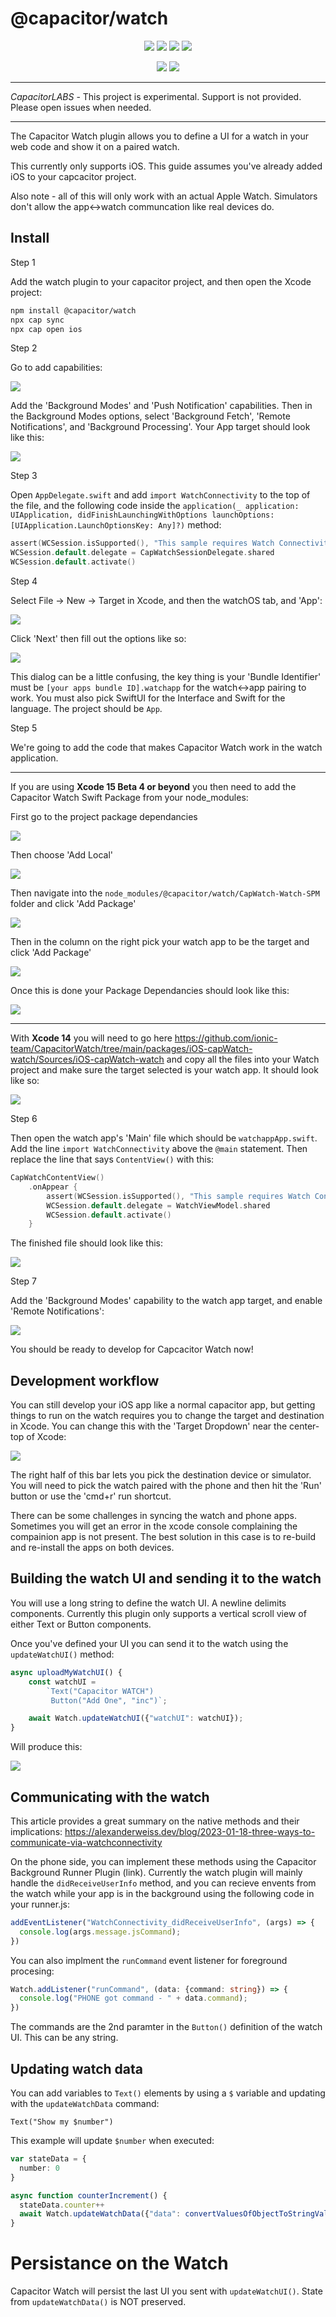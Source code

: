 # @capacitor/watch

<p align="center">
  <a href="https://github.com/ionic-team/capacitorwatch/actions?query=workflow%3ACI"><img src="https://img.shields.io/github/actions/workflow/status/ionic-team/capacitor/ci.yml?style=flat-square" /></a>
  <a href="https://www.npmjs.com/package/@capacitor/watch"><img src="https://img.shields.io/npm/dw/@capacitor/watch?style=flat-square" /></a>
  <a href="https://www.npmjs.com/package/@capacitor/watch"><img src="https://img.shields.io/npm/v/@capacitor/watch?style=flat-square" /></a>
  <a href="https://www.npmjs.com/package/@capacitor/watch"><img src="https://img.shields.io/npm/l/@capacitor/watch?style=flat-square" /></a>
</p>
<p align="center">
  <a href="https://capacitorjs.com/docs"><img src="https://img.shields.io/static/v1?label=docs&message=capacitorjs.com&color=blue&style=flat-square" /></a>
  <a href="https://twitter.com/capacitorjs"><img src="https://img.shields.io/twitter/follow/capacitorjs" /></a>
</p>

---

_CapacitorLABS_ - This project is experimental. Support is not provided. Please open issues when needed.

---

The Capacitor Watch plugin allows you to define a UI for a watch in your web code and show it on a paired watch.

This currently only supports iOS. This guide assumes you've already added iOS to your capcacitor project.

Also note - all of this will only work with an actual Apple Watch. Simulators don't allow the app<->watch communcation like real devices do.

## Install

Step 1

Add the watch plugin to your capacitor project, and then open the Xcode project:

```bash
npm install @capacitor/watch
npx cap sync
npx cap open ios
```

Step 2

Go to add capabilities:

<img src="img/add-capability.png" />

Add the 'Background Modes' and 'Push Notification' capabilities. Then in the Background Modes options, select 'Background Fetch', 'Remote Notifications', and 'Background Processing'. Your App target should look like this:

<img src="img/capabilities-final.png" />

Step 3

Open `AppDelegate.swift` and add `import WatchConnectivity` to the top of the file, and the following code inside the `application(_ application: UIApplication, didFinishLaunchingWithOptions launchOptions: [UIApplication.LaunchOptionsKey: Any]?)` method:

```swift
assert(WCSession.isSupported(), "This sample requires Watch Connectivity support!")
WCSession.default.delegate = CapWatchSessionDelegate.shared
WCSession.default.activate()
```

Step 4

Select File -> New -> Target in Xcode, and then the watchOS tab, and 'App':

<img src="img/target-watch.png" />

Click 'Next' then fill out the options like so:

<img src="img/watch-target-options.png" />

This dialog can be a little confusing, the key thing is your 'Bundle Identifier' must be `[your apps bundle ID].watchapp` for the watch<->app pairing to work. You must also pick SwiftUI for the Interface and Swift for the language. The project should be `App`.

Step 5

We're going to add the code that makes Capacitor Watch work in the watch application.

---

If you are using <b>Xcode 15 Beta 4 or beyond</b> you then need to add the Capacitor Watch Swift Package from your node_modules:

First go to the project package dependancies

<img src="img/spm-project-dependancies.png" />

Then choose 'Add Local'

<img src="img/spm-add-local.png" />

Then navigate into the `node_modules/@capacitor/watch/CapWatch-Watch-SPM` folder and click 'Add Package'

<img src="img/spm-nav-to-package.png" />

Then in the column on the right pick your watch app to be the target and click 'Add Package'

<img src="img/spm-pick-target.png" />

Once this is done your Package Dependancies should look like this:

<img src="img/spm-finished.png" />

---

With <b>Xcode 14</b> you will need to go here https://github.com/ionic-team/CapacitorWatch/tree/main/packages/iOS-capWatch-watch/Sources/iOS-capWatch-watch and copy all the files into your Watch project and make sure the target selected is your watch app. It should look like so:

<img src="img/watch-sources-added.png" />

Step 6

Then open the watch app's 'Main' file which should be `watchappApp.swift`. Add the line `import WatchConnectivity` above the `@main` statement. Then replace the line that says `ContentView()` with this:

```swift
CapWatchContentView()
    .onAppear {
        assert(WCSession.isSupported(), "This sample requires Watch Connectivity support!")
        WCSession.default.delegate = WatchViewModel.shared
        WCSession.default.activate()
    }
```

The finished file should look like this:

<img src="img/watch-main-code.png" />

Step 7

Add the 'Background Modes' capability to the watch app target, and enable 'Remote Notifications':

<img src="img/watch-remote-not.png" />

You should be ready to develop for Capcacitor Watch now!

## Development workflow

You can still develop your iOS app like a normal capacitor app, but getting things to run on the watch requires you to change the target and destination in Xcode. You can change this with the 'Target Dropdown' near the center-top of Xcode:

<img src="img/target-dropdown.png" />

The right half of this bar lets you pick the destination device or simulator. You will need to pick the watch paired with the phone and then hit the 'Run' button or use the 'cmd+r' run shortcut.

There can be some challenges in syncing the watch and phone apps. Sometimes you will get an error in the xcode console complaining the compainion app is not present. The best solution in this case is to re-build and re-install the apps on both devices.

## Building the watch UI and sending it to the watch

You will use a long string to define the watch UI. A newline delimits components. Currently this plugin only supports a vertical scroll view of either Text or Button components.

Once you've defined your UI you can send it to the watch using the `updateWatchUI()` method:

```typescript
async uploadMyWatchUI() {
    const watchUI = 
        `Text("Capacitor WATCH")
         Button("Add One", "inc")`;

    await Watch.updateWatchUI({"watchUI": watchUI});
}
```

Will produce this:

<img src="img/example-watchui.png" />

## Communicating with the watch

This article provides a great summary on the native methods and their implications: https://alexanderweiss.dev/blog/2023-01-18-three-ways-to-communicate-via-watchconnectivity

On the phone side, you can implement these methods using the Capacitor Background Runner Plugin (link). Currently the watch plugin will mainly handle the `didReceiveUserInfo` method, and you can recieve envents from the watch while your app is in the background using the following code in your runner.js:

```javascript
addEventListener("WatchConnectivity_didReceiveUserInfo", (args) => {
  console.log(args.message.jsCommand);
})
```

You can also implment the `runCommand` event listener for foreground procesing:

```typescript
Watch.addListener("runCommand", (data: {command: string}) => {
  console.log("PHONE got command - " + data.command);
})
```

The commands are the 2nd paramter in the `Button()` definition of the watch UI. This can be any string.

## Updating watch data

You can add variables to `Text()` elements by using a `$` variable and updating with the `updateWatchData` command:

```
Text("Show my $number")
```

This example will update `$number` when executed: 

```typescript
var stateData = {
  number: 0
}

async function counterIncrement() {
  stateData.counter++  
  await Watch.updateWatchData({"data": convertValuesOfObjectToStringValues(stateData)})
}
```

# Persistance on the Watch

Capacitor Watch will persist the last UI you sent with `updateWatchUI()`. State from `updateWatchData()` is NOT preserved.

